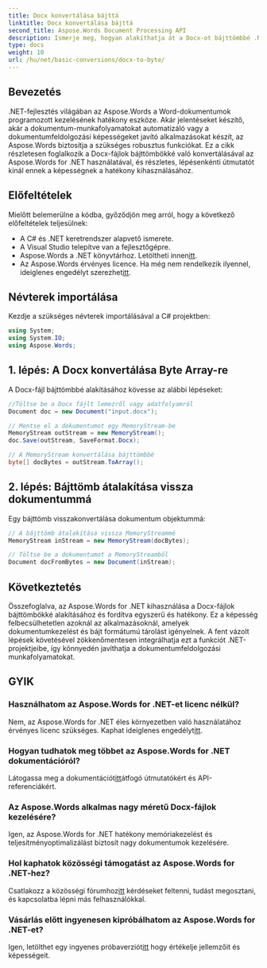 ```yaml
---
title: Docx konvertálása bájttá
linktitle: Docx konvertálása bájttá
second_title: Aspose.Words Document Processing API
description: Ismerje meg, hogyan alakíthatja át a Docx-ot bájttömbbé .NET-ben az Aspose.Words használatával a hatékony dokumentumfeldolgozás érdekében. Lépésről lépésre útmutató mellékelve.
type: docs
weight: 10
url: /hu/net/basic-conversions/docx-to-byte/
---
```

## Bevezetés

.NET-fejlesztés világában az Aspose.Words a Word-dokumentumok programozott kezelésének hatékony eszköze. Akár jelentéseket készítő, akár a dokumentum-munkafolyamatokat automatizáló vagy a dokumentumfeldolgozási képességeket javító alkalmazásokat készít, az Aspose.Words biztosítja a szükséges robusztus funkciókat. Ez a cikk részletesen foglalkozik a Docx-fájlok bájttömbökké való konvertálásával az Aspose.Words for .NET használatával, és részletes, lépésenkénti útmutatót kínál ennek a képességnek a hatékony kihasználásához.

## Előfeltételek

Mielőtt belemerülne a kódba, győződjön meg arról, hogy a következő előfeltételek teljesülnek:
- A C# és .NET keretrendszer alapvető ismerete.
- A Visual Studio telepítve van a fejlesztőgépre.
-  Aspose.Words a .NET könyvtárhoz. Letöltheti innen[itt](https://releases.aspose.com/words/net/).
-  Az Aspose.Words érvényes licence. Ha még nem rendelkezik ilyennel, ideiglenes engedélyt szerezhet[itt](https://purchase.aspose.com/temporary-license/).

## Névterek importálása

Kezdje a szükséges névterek importálásával a C# projektben:
```csharp
using System;
using System.IO;
using Aspose.Words;
```

## 1. lépés: A Docx konvertálása Byte Array-re

A Docx-fájl bájttömbbé alakításához kövesse az alábbi lépéseket:
```csharp
//Töltse be a Docx fájlt lemezről vagy adatfolyamról
Document doc = new Document("input.docx");

// Mentse el a dokumentumot egy MemoryStream-be
MemoryStream outStream = new MemoryStream();
doc.Save(outStream, SaveFormat.Docx);

// A MemoryStream konvertálása bájttömbbé
byte[] docBytes = outStream.ToArray();
```

## 2. lépés: Bájttömb átalakítása vissza dokumentummá

Egy bájttömb visszakonvertálása dokumentum objektummá:
```csharp
// A bájttömb átalakítása vissza MemoryStreammé
MemoryStream inStream = new MemoryStream(docBytes);

// Töltse be a dokumentumot a MemoryStreamből
Document docFromBytes = new Document(inStream);
```

## Következtetés

Összefoglalva, az Aspose.Words for .NET kihasználása a Docx-fájlok bájttömbökké alakításához és fordítva egyszerű és hatékony. Ez a képesség felbecsülhetetlen azoknál az alkalmazásoknál, amelyek dokumentumkezelést és bájt formátumú tárolást igényelnek. A fent vázolt lépések követésével zökkenőmentesen integrálhatja ezt a funkciót .NET-projektjeibe, így könnyedén javíthatja a dokumentumfeldolgozási munkafolyamatokat.

## GYIK

### Használhatom az Aspose.Words for .NET-et licenc nélkül?
 Nem, az Aspose.Words for .NET éles környezetben való használatához érvényes licenc szükséges. Kaphat ideiglenes engedélyt[itt](https://purchase.aspose.com/temporary-license/).

### Hogyan tudhatok meg többet az Aspose.Words for .NET dokumentációról?
 Látogassa meg a dokumentációt[itt](https://reference.aspose.com/words/net/)átfogó útmutatókért és API-referenciákért.

### Az Aspose.Words alkalmas nagy méretű Docx-fájlok kezelésére?
Igen, az Aspose.Words for .NET hatékony memóriakezelést és teljesítményoptimalizálást biztosít nagy dokumentumok kezelésére.

### Hol kaphatok közösségi támogatást az Aspose.Words for .NET-hez?
 Csatlakozz a közösségi fórumhoz[itt](https://forum.aspose.com/c/words/8) kérdéseket feltenni, tudást megosztani, és kapcsolatba lépni más felhasználókkal.

### Vásárlás előtt ingyenesen kipróbálhatom az Aspose.Words for .NET-et?
 Igen, letölthet egy ingyenes próbaverziót[itt](https://releases.aspose.com/) hogy értékelje jellemzőit és képességeit.
